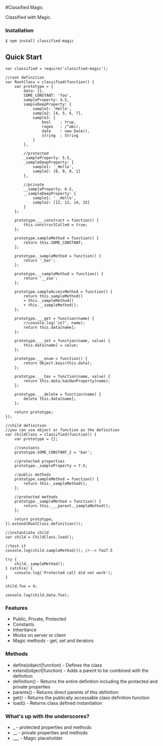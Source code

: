 #Classified Magic

  Classified with Magic.

### Installation

```bash
$ npm install classified-magic
```

## Quick Start

```
var classified = require('classified-magic');

//root definition
var RootClass = classified(function() {
	var prototype = {
		data: {},
		SOME_CONSTANT: 'foo',
		sampleProperty: 4.5,
		sampleDeepProperty: {
			sample1: 'Hello',
			sample2: [4, 5, 6, 7],
			sample3: {
				bool	: true,
				regex	: /^abc/,
				date	: new Date(),
				string	: String
			}
		},
		
		//protected
		_sampleProperty: 5.5,
		_sampleDeepProperty: {
			sample1: '_Hello',
			sample2: [8, 9, 0, 1]
		},
		
		//private
		__sampleProperty: 6.5,
		__sampleDeepProperty: {
			sample1: '__Hello',
			sample2: [12, 13, 14, 15]
		}
	};
	
	prototype.___construct = function() {
		this.constructCalled = true;
	};
	
	prototype.sampleMethod = function() {
		return this.SOME_CONSTANT;
	};
	
	prototype._sampleMethod = function() {
		return '_bar';
	};
	
	prototype.__sampleMethod = function() {
		return '__zoo';
	};
	
	prototype.sampleAccessMethod = function() {
		return this.sampleMethod()
		+ this._sampleMethod()
		+ this.__sampleMethod();
	};
	
	prototype.___get = function(name) {
		//console.log('in?', name);
		return this.data[name];
	};
	
	prototype.___set = function(name, value) {
		this.data[name] = value;
	};
	
	prototype.___enum = function() {
		return Object.keys(this.data);
	};
	
	prototype.___has = function(name, value) {
		return this.data.hasOwnProperty(name);
	};
	
	prototype.___delete = function(name) {
		delete this.data[name];
	};
	
	return prototype;
});

//child definition
//you can use object or function as the definition
var ChildClass = classified(function() {
	var prototype = {};
	
	//constants
	prototype.SOME_CONSTANT_2 = 'bar';
	
	//protected properties
	prototype._sampleProperty = 7.5;
	
	//public methods
	prototype.sampleMethod = function() {
		return this._sampleMethod();
	};
	
	//protected methods
	prototype._sampleMethod = function() {
		return this.___parent._sampleMethod();
	};
	
	return prototype;
}).extend(RootClass.definition());

//instantiate child
var child = ChildClass.load();

//test it
console.log(child.sampleMethod()); //--> foo7.5

try {
	child._sampleMethod();
} catch(e) {
	console.log('Protected call did not work');
}

child.foo = 4;

console.log(child.data.foo);
```

### Features

  * Public, Private, Protected
  * Constants
  * Inheritance
  * Works on server or client
  * Magic methods - get, set and iterators

### Methods

  * define(object|function) - Defines the class
  * extend(object|function) - Adds a parent to be combined with the definition
  * definition() - Returns the entire definition including the protected and private properties
  * parents() - Returns direct parents of this definition
  * get() - Returns the publically accessable class definition function
  * load() - Returns class defined instantiation

### What's up with the underscores?

  * _ - protected properties and methods
  * __ - private properties and methods
  * ___ - Magic placeholder